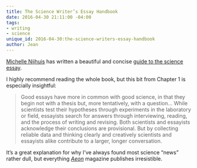 ```yaml
---
title: The Science Writer’s Essay Handbook
date: 2016-04-30 21:11:00 -04:00
tags:
- writing
- science
unique_id: 2016-04-30:the-science-writers-essay-handbook
author: Jean
---
```


[Michelle Nijhuis](http://www.michellenijhuis.com/) has written a beautiful and concise [guide to the science essay](http://www.amazon.com/Science-Writers-Essay-Handbook-Compelling/dp/0692654666/ref=tmm_pap_swatch_0?_encoding=UTF8&qid=&sr=).

I highly recommend reading the whole book, but this bit from Chapter 1 is especially insightful:

> Good essays have more in common with good science, in that they begin not with a thesis but, more tentatively, with a question… While scientists test their hypotheses through experiments in the laboratory or field, essayists search for answers through interviewing, reading, and the process of writing and revising. Both scientists and essayists acknowledge their conclusions are provisional. But by collecting reliable data and thinking clearly and creatively scientists and essayists alike contribute to a larger, longer conversation.

It’s a great explanation for why I’ve always found most science “news” rather dull, but everything *[Aeon](https://aeon.co/)* magazine publishes irresistible.